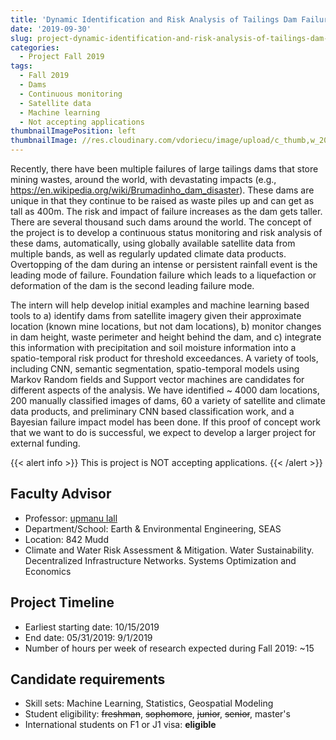 ```yaml
---
title: 'Dynamic Identification and Risk Analysis of Tailings Dam Failure for Mining Operations'
date: '2019-09-30'
slug: project-dynamic-identification-and-risk-analysis-of-tailings-dam-failure-for-mining-operations
categories:
  - Project Fall 2019
tags:
  - Fall 2019
  - Dams
  - Continuous monitoring
  - Satellite data
  - Machine learning
  - Not accepting applications
thumbnailImagePosition: left
thumbnailImage: //res.cloudinary.com/vdoriecu/image/upload/c_thumb,w_200,g_face/v1569959164/dam_mm9hlx.png
---
```

Recently, there have been multiple failures of large tailings dams that store mining wastes, around the world, with devastating impacts (e.g., https://en.wikipedia.org/wiki/Brumadinho_dam_disaster). These dams are unique in that they continue to be raised as waste piles up and can get as tall as 400m. The risk and impact of failure increases as the dam gets taller.  There are several thousand such dams around the world. The concept of the project is to develop a continuous status monitoring and risk analysis of these dams, automatically, using globally available satellite data from multiple bands, as well as regularly updated climate data products. Overtopping of the dam during an intense or persistent rainfall event is the leading mode of failure. Foundation failure which leads to a liquefaction or deformation of the dam is the second leading failure mode.

<!--more-->

The intern will help develop initial examples and machine learning based tools to a) identify dams from satellite imagery given their approximate location (known mine locations, but not dam locations), b) monitor changes in dam height, waste perimeter and height behind the dam, and c) integrate this information with precipitation and soil moisture information into a spatio-temporal risk product for threshold exceedances. A variety of tools, including CNN, semantic segmentation, spatio-temporal models using Markov Random fields and Support vector machines are candidates for different aspects of the analysis. We have identified ~ 4000 dam locations, 200 manually classified images of dams, 60 a variety of satellite and climate data products, and preliminary CNN based classification work, and a Bayesian failure impact model has been done. If this proof of concept work that we want to do is successful, we expect to develop a larger project for external funding.

{{< alert info >}}
This is project is NOT accepting applications.
{{< /alert >}}

## Faculty Advisor
+ Professor: [upmanu lall](water.columbia.edu)
+ Department/School: Earth & Environmental Engineering, SEAS
+ Location: 842 Mudd
+ Climate and Water Risk Assessment & Mitigation. Water Sustainability. Decentralized Infrastructure Networks. Systems Optimization and Economics

## Project Timeline
+ Earliest starting date: 10/15/2019
+ End date: 05/31/2019: 9/1/2019
+ Number of hours per week of research expected during Fall 2019: ~15

## Candidate requirements
+ Skill sets: Machine Learning, Statistics, Geospatial Modeling
+ Student eligibility: ~~freshman~~, ~~sophomore~~, ~~junior~~, ~~senior~~, master's
+ International students on F1 or J1 visa: **eligible**
